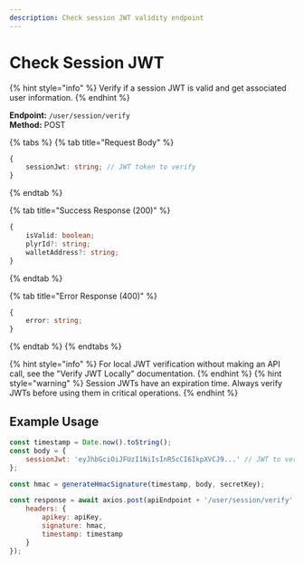 ```yaml
---
description: Check session JWT validity endpoint
---
```


# Check Session JWT

{% hint style="info" %} Verify if a session JWT is valid and get associated user information. {% endhint %}

**Endpoint:** `/user/session/verify`  
**Method:** POST

{% tabs %} {% tab title="Request Body" %}

```typescript
{
    sessionJwt: string; // JWT token to verify
}
```

{% endtab %}

{% tab title="Success Response (200)" %}

```typescript
{
    isValid: boolean;
    plyrId?: string;
    walletAddress?: string;
}
```

{% endtab %}

{% tab title="Error Response (400)" %}

```typescript
{
    error: string;
}
```

{% endtab %} {% endtabs %}

{% hint style="info" %} For local JWT verification without making an API call, see the "Verify JWT Locally" documentation. {% endhint %} {% hint style="warning" %} Session JWTs have an expiration time. Always verify JWTs before using them in critical operations. {% endhint %}

## Example Usage

```javascript
const timestamp = Date.now().toString();
const body = {
    sessionJwt: 'eyJhbGciOiJFUzI1NiIsInR5cCI6IkpXVCJ9...' // JWT to verify
};

const hmac = generateHmacSignature(timestamp, body, secretKey);

const response = await axios.post(apiEndpoint + '/user/session/verify', body, {
    headers: {
        apikey: apiKey,
        signature: hmac,
        timestamp: timestamp
    }
});
```
